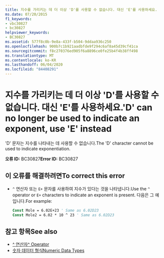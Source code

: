 ```yaml
---
title: 지수를 가리키는 데 더 이상 'D'를 사용할 수 없습니다. 대신 'E'를 사용하세요.
ms.date: 07/20/2015
f1_keywords:
- vbc30827
- bc30827
helpviewer_keywords:
- BC30827
ms.assetid: 577f8c0b-9e8a-433f-b504-9ddaa936c250
ms.openlocfilehash: 900b7c1b921aadbfde9f294c6af8a45d39cf41ca
ms.sourcegitcommit: f8c270376ed905f6a8896ce0fe25b4f4b38ff498
ms.translationtype: MT
ms.contentlocale: ko-KR
ms.lasthandoff: 06/04/2020
ms.locfileid: "84408291"
---
```

# <a name="d-can-no-longer-be-used-to-indicate-an-exponent-use-e-instead"></a><span data-ttu-id="da63b-102">지수를 가리키는 데 더 이상 'D'를 사용할 수 없습니다. 대신 'E'를 사용하세요.</span><span class="sxs-lookup"><span data-stu-id="da63b-102">'D' can no longer be used to indicate an exponent, use 'E' instead</span></span>
<span data-ttu-id="da63b-103">'D' 문자는 지수를 나타내는 데 사용할 수 없습니다.</span><span class="sxs-lookup"><span data-stu-id="da63b-103">The 'D' character cannot be used to indicate exponentiation.</span></span>  
  
 <span data-ttu-id="da63b-104">**오류 ID:** BC30827</span><span class="sxs-lookup"><span data-stu-id="da63b-104">**Error ID:** BC30827</span></span>  
  
## <a name="to-correct-this-error"></a><span data-ttu-id="da63b-105">이 오류를 해결하려면</span><span class="sxs-lookup"><span data-stu-id="da63b-105">To correct this error</span></span>  
  
- <span data-ttu-id="da63b-106">`^` 연산자 또는 `E+` 문자를 사용하여 지수가 있다는 것을 나타냅니다.</span><span class="sxs-lookup"><span data-stu-id="da63b-106">Use the `^` operator or `E+` characters to indicate an exponent is present.</span></span> <span data-ttu-id="da63b-107">다음은 그 예입니다.</span><span class="sxs-lookup"><span data-stu-id="da63b-107">For example:</span></span>  
  
    ```vb  
    Const Mole = 6.02E+23 ' Same as 6.02D23  
    Const Mole2 = 6.02 * 10 ^ 23 ' Same as 6.02D23  
    ```  
  
## <a name="see-also"></a><span data-ttu-id="da63b-108">참고 항목</span><span class="sxs-lookup"><span data-stu-id="da63b-108">See also</span></span>

- [<span data-ttu-id="da63b-109">^ 연산자</span><span class="sxs-lookup"><span data-stu-id="da63b-109">^ Operator</span></span>](../language-reference/operators/exponentiation-operator.md)
- [<span data-ttu-id="da63b-110">숫자 데이터 형식</span><span class="sxs-lookup"><span data-stu-id="da63b-110">Numeric Data Types</span></span>](../programming-guide/language-features/data-types/numeric-data-types.md)
